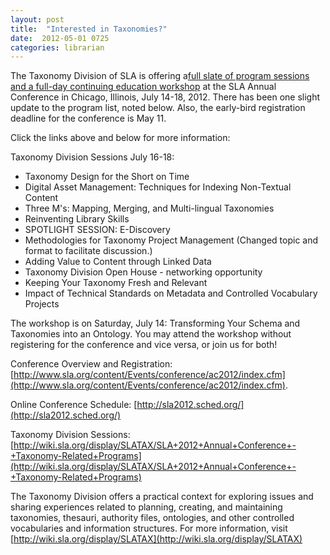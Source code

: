 ```yaml
---
layout: post
title:  "Interested in Taxonomies?"
date:  2012-05-01 0725
categories: librarian
---
```

The Taxonomy Division of SLA is offering a[full slate of program sessions and a full-day continuing education workshop](http://wiki.sla.org/display/SLATAX/SLA+2012+Annual+Conference+-+Taxonomy-Related+Programs) at the SLA Annual Conference in Chicago, Illinois, July 14-18, 2012. There has been one slight update to the program list, noted below. Also, the early-bird registration deadline for the conference is May 11. 

Click the links above and below for more information:

Taxonomy Division Sessions July 16-18:

- Taxonomy Design for the Short on Time
- Digital Asset Management: Techniques for Indexing Non-Textual Content
- Three M's: Mapping, Merging, and Multi-lingual Taxonomies
- Reinventing Library Skills
- SPOTLIGHT SESSION: E-Discovery
- Methodologies for Taxonomy Project Management (Changed topic and format to facilitate discussion.)
- Adding Value to Content through Linked Data
- Taxonomy Division Open House - networking opportunity
- Keeping Your Taxonomy Fresh and Relevant
- Impact of Technical Standards on Metadata and Controlled Vocabulary Projects

The workshop is on Saturday, July 14: Transforming Your Schema and Taxonomies into an Ontology. You may attend the workshop without registering for the conference and vice versa, or join us for both!

Conference Overview and Registration: [http://www.sla.org/content/Events/conference/ac2012/index.cfm](http://www.sla.org/content/Events/conference/ac2012/index.cfm). 

Online Conference Schedule: [http://sla2012.sched.org/](http://sla2012.sched.org/)

Taxonomy Division Sessions: [http://wiki.sla.org/display/SLATAX/SLA+2012+Annual+Conference+-+Taxonomy-Related+Programs](http://wiki.sla.org/display/SLATAX/SLA+2012+Annual+Conference+-+Taxonomy-Related+Programs)

The Taxonomy Division offers a practical context for exploring issues and sharing experiences related to planning, creating, and maintaining taxonomies, thesauri, authority files, ontologies, and other controlled vocabularies and information structures. For more information, visit [http://wiki.sla.org/display/SLATAX](http://wiki.sla.org/display/SLATAX)